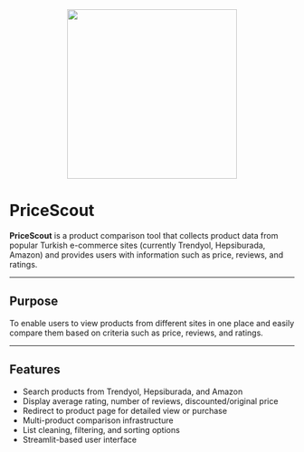 <div align="center">
  <img src="https://github.com/user-attachments/assets/43afc90c-03e1-485b-903c-9ac347ed396b" width="300" />
</div>


# PriceScout

**PriceScout** is a product comparison tool that collects product data from popular Turkish e-commerce sites (currently Trendyol, Hepsiburada, Amazon) and provides users with information such as price, reviews, and ratings.

---

## Purpose

To enable users to view products from different sites in one place and easily compare them based on criteria such as price, reviews, and ratings.

---

## Features

- Search products from Trendyol, Hepsiburada, and Amazon  
- Display average rating, number of reviews, discounted/original price  
- Redirect to product page for detailed view or purchase  
- Multi-product comparison infrastructure  
- List cleaning, filtering, and sorting options  
- Streamlit-based user interface
